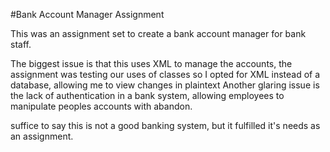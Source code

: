 #Bank Account Manager Assignment

This was an assignment set to create a bank account manager for bank staff.

The biggest issue is that this uses XML to manage the accounts, the assignment was testing our uses of classes so I opted for XML instead of a database, allowing me to view changes in plaintext
Another glaring issue is the lack of authentication in a bank system, allowing employees to manipulate peoples accounts with abandon.

suffice to say this is not a good banking system, but it fulfilled it's needs as an assignment.